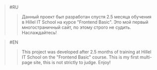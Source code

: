 >#RU
>>Данный проект был разработан спустя 2.5 месяца обучения в Hillel IT School на курсе "Frontend Basic". 
Это мой первый многостраничный сайт, по этому строго не судить.
Наслаждайтесь!

>#EN
>>This project was developed after 2.5 months of training at Hillel IT School on the "Frontend Basic" course.
This is my first multi-page site, this is not strictly to judge.
Enjoy!
